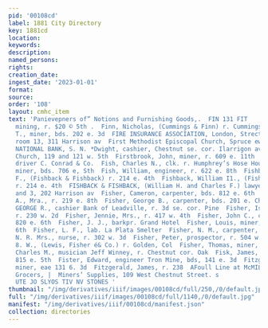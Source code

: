 ```yaml
---
pid: '00108cd'
label: 1881 City Directory
key: 1881cd
location: 
keywords: 
description: 
named_persons: 
rights: 
creation_date: 
ingest_date: '2023-01-01'
format: 
source: 
order: '108'
layout: cmhc_item
text: 'Panievepners of” Notions and Furnishing Goods,.  FIN 131 FIT     Finn, Cornelius,
  mining, r. $20 © 5th .  Finn, Nicholas, (Cummings & Finn) r. Cummings & Finn’s Smelter  Finnegan,
  T., miner, bds. 202 e. 3d  FIRE INSURANCE ASSOCIATION, London, Strecter & Lee, agts.
  room 13, 311 Harrison av  First Methodist Episcopal Church, Spruce ew. cor. 3d  FIRST
  NATIONAL BANK, S. N. *Dwight, cashier, Chestnut se. cor. Ilarrigon av  First Presbyterian
  Church, 119 and 121 w. 5th  Firstbrook, John, miner, r. 609 e. 11th  Fischer, Bernard,
  driver C. Conrad & Co.  Fish, Charles N., clk. r. Humphrey’s Hose House  Fish, Walter,
  miner, bds. 706 e, Sth  Fish, William, engineer, r. 622 e. 8th  Fishback, Charles
  F., (Fishback & Fishback) r. 214 e. 4th  Fishback, William I1., (Fishback & Fishback)
  r. 214 e. 4th  FISHBACK & FISHBACK, (William H. and Charles F.) lawyers rooms 2
  and 3, 202 Harrison av  Fisher, Cameron, carpenter, bds. 812 e. 6th  Fisher, E.
  A., Mra., r. 219 e. 8th  Fisher, George B., carpenter, bds. 201 e. Chestnut  FISHER,
  GEORGE R., cashier Bank of Leadville, r. 3d se. cor. Pine  Fisher, Isaac M., lumber,
  r. 230 w. 2d  Fisher, Jennie, Mrs., r. 417 w. 4th  Fisher, John C., carpenter, r.
  820 e. 6th  Fisher, J. J., barkpr. Grand Hotel  Fisher, Louis, miner, bds. 812 ¢.
  6th  Fisher, L. F., lab. La Plata Smelter  Fisher, N. M., carpenter, r. 810 e. 6th  Fisher,
  N. R. Mrs., nurse, r. 302 w. 3d  Fisher, Peter, prospector, r. 504 w. Chestnut  Fisher,
  8. W., (Lewis, Fisher é& Co.) r. Golden, Col  Fisher, Thomas, miner, r. 390 e. Chestout  Fisk,
  Charles M., musician Jeff Winney, r. Chestnut cor. Oak  Fisk, James, miner, bds.
  815 e. 5th  Fister, Edward, engineer Tron Mine, bds, 141 e. 3d  Fitzgerald, Austin,
  miner, eae 131 6. 3d  Fitzgerald, James, r. 238  AFoull Line at McMILLEN & CO.,
  Grocers, |  Miners’ Supplies, 109 West Chestnut Street. s              Mie AVS,
  UTE JO SLYOS TIV NV STONES '
thumbnail: "/img/derivatives/iiif/images/00108cd/full/250,/0/default.jpg"
full: "/img/derivatives/iiif/images/00108cd/full/1140,/0/default.jpg"
manifest: "/img/derivatives/iiif/00108cd/manifest.json"
collection: directories
---
```

